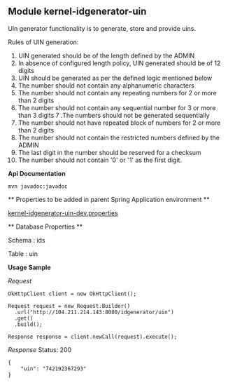 ## Module kernel-idgenerator-uin
Uin generator functionality is to generate, store and provide uins.

Rules of UIN generation:
1. UIN generated should be of the length defined by the ADMIN
2. In absence of configured length policy, UIN generated should be of 12 digits
3. UIN should be generated as per the defined logic mentioned below
4. The number should not contain any alphanumeric characters
5. The number should not contain any repeating numbers for 2 or more than 2 digits
6. The number should not contain any sequential number for 3 or more than 3 digits
7 .The numbers should not be generated sequentially
8. The number should not have repeated block of numbers for 2 or more than 2 digits
9. The number should not contain the restricted numbers defined by the ADMIN
10. The last digit in the number should be reserved for a checksum
11. The number should not contain '0' or '1' as the first digit.

**Api Documentation**
```
mvn javadoc:javadoc
```


** Properties to be added in parent Spring Application environment **

[kernel-idgenerator-uin-dev.properties](../../config/kernel-idgenerator-uin-dev.properties)




** Database Properties **

Schema : ids

Table : uin

**Usage Sample**

  *Request*
  
```
OkHttpClient client = new OkHttpClient();

Request request = new Request.Builder()
  .url("http://104.211.214.143:8080/idgenerator/uin")
  .get()
  .build();

Response response = client.newCall(request).execute();
```


  *Response*
  Status: 200
  
```
{
    "uin": "742192367293"
}
```









